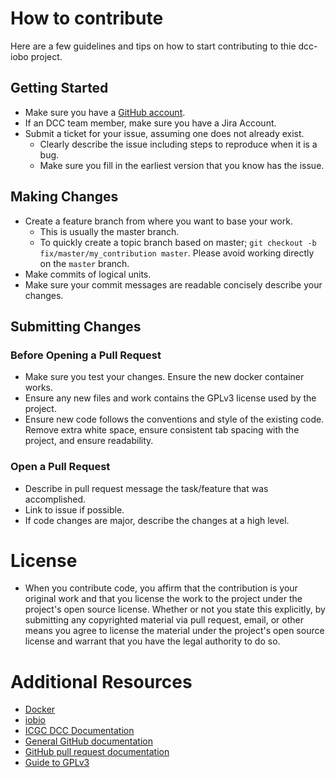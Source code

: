 # How to contribute
Here are a few guidelines and tips on how to start contributing to thie dcc-iobo project.

## Getting Started
* Make sure you have a [GitHub account](https://github.com/signup/free).
* If an DCC team member, make sure you have a Jira Account.
* Submit a ticket for your issue, assuming one does not already exist.
  * Clearly describe the issue including steps to reproduce when it is a bug.
  * Make sure you fill in the earliest version that you know has the issue.

## Making Changes

* Create a feature branch from where you want to base your work.
  * This is usually the master branch.
  * To quickly create a topic branch based on master; `git checkout -b
    fix/master/my_contribution master`. Please avoid working directly on the
    `master` branch.
* Make commits of logical units.
* Make sure your commit messages are readable concisely describe your changes.

## Submitting Changes

### Before Opening a Pull Request
* Make sure you test your changes. Ensure the new docker container works.
* Ensure any new files and work contains the GPLv3 license used by the project. 
* Ensure new code follows the conventions and style of the existing code. Remove extra white space, ensure consistent tab spacing with the project, and ensure readability. 

### Open a Pull Request
* Describe in pull request message the task/feature that was accomplished. 
* Link to issue if possible.
* If code changes are major, describe the changes at a high level. 

# License
* When you contribute code, you affirm that the contribution is your original work and that you license the work to the project under the project's open source license. Whether or not you state this explicitly, by submitting any copyrighted material via pull request, email, or other means you agree to license the material under the project's open source license and warrant that you have the legal authority to do so.

# Additional Resources

* [Docker](https://www.docker.com/)
* [iobio](http://iobio.io)
* [ICGC DCC Documentation](http://docs.dcc.icgc.org)
* [General GitHub documentation](https://help.github.com/)
* [GitHub pull request documentation](https://help.github.com/send-pull-requests/)
* [Guide to GPLv3](http://www.gnu.org/licenses/quick-guide-gplv3.en.html)